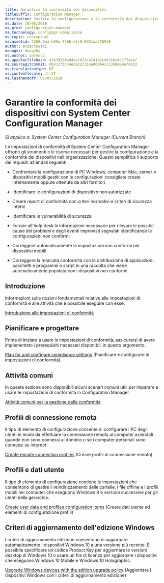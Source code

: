 ```yaml
---
title: Garantire la conformità dei dispositivi
titleSuffix: Configuration Manager
description: Gestire la configurazione e la conformità dei dispositivi nell'organizzazione usando System Center Configuration Manager.
ms.date: 10/06/2016
ms.prod: configuration-manager
ms.technology: configmgr-compliance
ms.topic: conceptual
ms.assetid: 7568c9aa-b99e-4466-bfc8-0301aa376930
author: aczechowski
manager: dougeby
ms.author: aaroncz
ms.openlocfilehash: 42b3925fa94ae1672e4241a3cddc66cdc1774aaf
ms.sourcegitcommit: 0b0c2735c4ed822731ae069b4cc1380e89e78933
ms.translationtype: HT
ms.contentlocale: it-IT
ms.lasthandoff: 05/03/2018
---
```

# <a name="ensure-device-compliance-with-system-center-configuration-manager"></a>Garantire la conformità dei dispositivi con System Center Configuration Manager

*Si applica a: System Center Configuration Manager (Current Branch)*

Le impostazioni di conformità di System Center Configuration Manager offrono gli strumenti e le risorse necessari per gestire la configurazione e la conformità dei dispositivi nell'organizzazione. Questo semplifica il supporto dei requisiti aziendali seguenti:  

-   Confrontare la configurazione di PC Windows, computer Mac, server e dispositivi mobili gestiti con le configurazioni consigliate create internamente oppure ottenute da altri fornitori.  

-   Identificare le configurazioni di dispositivo non autorizzate  

-   Creare report di conformità con criteri normativi e criteri di sicurezza interni  

-   Identificare le vulnerabilità di sicurezza  

-   Fornire all'help desk le informazioni necessarie per rilevare le possibili cause dei problemi e degli eventi imprevisti segnalati identificando le configurazioni non conformi  

-   Correggere automaticamente le impostazioni non conformi nei dispositivi mobili  

-   Correggere la mancata conformità con la distribuzione di applicazioni, pacchetti e programmi o script in una raccolta che viene automaticamente popolata con i dispositivi non conformi  


## <a name="get-started"></a>Introduzione  
 Informazioni sulle nozioni fondamentali relative alle impostazioni di conformità e alle attività che è possibile eseguire con esse.  

 [Introduzione alle impostazioni di conformità](../../compliance/get-started/get-started-with-compliance-settings.md)  

## <a name="plan-and-design"></a>Pianificare e progettare  
 Prima di iniziare a usare le impostazioni di conformità, assicurarsi di avere implementato i prerequisiti necessari disponibili in questo argomento.  

 [Plan for and configure compliance settings](../../compliance/plan-design/plan-for-and-configure-compliance-settings.md) (Pianificare e configurare le impostazioni di conformità)  

## <a name="common-tasks"></a>Attività comuni  
 In questa sezione sono disponibili alcuni scenari comuni utili per imparare a usare le impostazioni di conformità in Configuration Manager.  

 [Attività comuni per la gestione della conformità](../../compliance/plan-design/common-tasks-for-managing-compliance.md)  

## <a name="remote-connection-profiles"></a>Profili di connessione remota  
 Il tipo di elemento di configurazione consente di configurare i PC degli utenti in modo da effettuare la connessione remota ai computer aziendali quando non sono connessi al dominio o se i computer personali sono connessi su Internet.  

 [Create remote connection profiles](/sccm/compliance/deploy-use/create-remote-connection-profiles) (Creare profili di connessione remota)  

## <a name="user-data-and-profiles"></a>Profili e dati utente  
 Il tipo di elemento di configurazione contiene le impostazioni che consentono di gestire il reindirizzamento delle cartelle, i file offline e i profili mobili nei computer che eseguono Windows 8 e versioni successive per gli utenti della gerarchia.  

 [Create user data and profiles configuration items](/sccm/compliance/deploy-use/create-user-data-and-profiles-configuration-items) (Creare dati utente ed elementi di configurazione profili)  

## <a name="windows-edition-upgrade-policy"></a>Criteri di aggiornamento dell'edizione Windows  
 I criteri di aggiornamento edizione consentono di aggiornare automaticamente i dispositivi Windows 10 a una versione più recente. È possibile specificare un codice Product Key per aggiornare le versioni desktop di Windows 10 o usare un file di licenza per aggiornare i dispositivi che eseguono Windows 10 Mobile e Windows 10 Holographic.  

 [Upgrade Windows devices with the edition upgrade policy](/sccm/compliance/deploy-use/upgrade-windows-version) (Aggiornare i dispositivi Windows con i criteri di aggiornamento edizione)  
